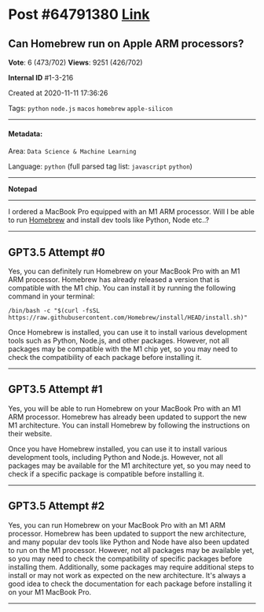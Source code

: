 
# Post \#64791380 [Link](https://stackoverflow.com/questions/64791380/)

## Can Homebrew run on Apple ARM processors?

**Vote**: 6 (473/702) **Views**: 9251 (426/702) 

**Internal ID** \#1-3-216

Created at 2020-11-11 17:36:26

Tags: `python` `node.js` `macos` `homebrew` `apple-silicon`

----------

#### Metadata:

Area: `Data Science & Machine Learning`

Language: `python` (full parsed tag list: `javascript` `python`)

----------

**Notepad**


----------

I ordered a MacBook Pro equipped with an M1 ARM processor. Will I be able to run [Homebrew](https://brew.sh/) and install dev tools like Python, Node etc..?


----------
        
## GPT3.5 Attempt \#0

Yes, you can definitely run Homebrew on your MacBook Pro with an M1 ARM processor. Homebrew has already released a version that is compatible with the M1 chip. You can install it by running the following command in your terminal:

```
/bin/bash -c "$(curl -fsSL https://raw.githubusercontent.com/Homebrew/install/HEAD/install.sh)"
```

Once Homebrew is installed, you can use it to install various development tools such as Python, Node.js, and other packages. However, not all packages may be compatible with the M1 chip yet, so you may need to check the compatibility of each package before installing it.

--------

## GPT3.5 Attempt \#1

Yes, you will be able to run Homebrew on your MacBook Pro with an M1 ARM processor. Homebrew has already been updated to support the new M1 architecture. You can install Homebrew by following the instructions on their website.

Once you have Homebrew installed, you can use it to install various development tools, including Python and Node.js. However, not all packages may be available for the M1 architecture yet, so you may need to check if a specific package is compatible before installing it.

--------

## GPT3.5 Attempt \#2

Yes, you can run Homebrew on your MacBook Pro with an M1 ARM processor. Homebrew has been updated to support the new architecture, and many popular dev tools like Python and Node have also been updated to run on the M1 processor. However, not all packages may be available yet, so you may need to check the compatibility of specific packages before installing them. Additionally, some packages may require additional steps to install or may not work as expected on the new architecture. It's always a good idea to check the documentation for each package before installing it on your M1 MacBook Pro.

--------
